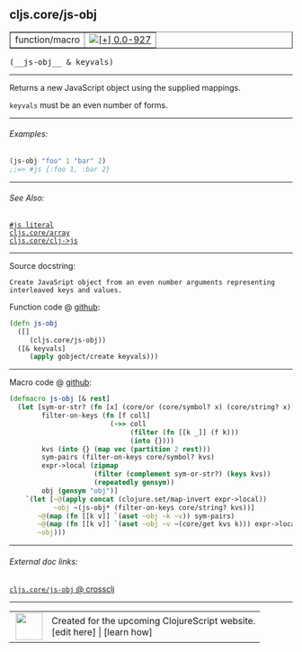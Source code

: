 ## cljs.core/js-obj



 <table border="1">
<tr>
<td>function/macro</td>
<td><a href="https://github.com/cljsinfo/cljs-api-docs/tree/0.0-927"><img valign="middle" alt="[+] 0.0-927" title="Added in 0.0-927" src="https://img.shields.io/badge/+-0.0--927-lightgrey.svg"></a> </td>
</tr>
</table>


 <samp>
(__js-obj__ & keyvals)<br>
</samp>

---

Returns a new JavaScript object using the supplied mappings.

`keyvals` must be an even number of forms.



---

###### Examples:

```clj
(js-obj "foo" 1 "bar" 2)
;;=> #js {:foo 1, :bar 2}
```



---

###### See Also:

[`#js literal`](../syntax/js-literal.md)<br>
[`cljs.core/array`](../cljs.core/array.md)<br>
[`cljs.core/clj->js`](../cljs.core/clj-GTjs.md)<br>

---


Source docstring:

```
Create JavaSript object from an even number arguments representing
interleaved keys and values.
```


Function code @ [github](https://github.com/clojure/clojurescript/blob/r3190/src/cljs/cljs/core.cljs#L1792-L1798):

```clj
(defn js-obj
  ([]
     (cljs.core/js-obj))
  ([& keyvals]
     (apply gobject/create keyvals)))
```

<!--
Repo - tag - source tree - lines:

 <pre>
clojurescript @ r3190
└── src
    └── cljs
        └── cljs
            └── <ins>[core.cljs:1792-1798](https://github.com/clojure/clojurescript/blob/r3190/src/cljs/cljs/core.cljs#L1792-L1798)</ins>
</pre>

-->

---

Macro code @ [github](https://github.com/clojure/clojurescript/blob/r3190/src/clj/cljs/core.clj#L1799-L1815):

```clj
(defmacro js-obj [& rest]
  (let [sym-or-str? (fn [x] (core/or (core/symbol? x) (core/string? x)))
        filter-on-keys (fn [f coll]
                         (->> coll
                              (filter (fn [[k _]] (f k)))
                              (into {})))
        kvs (into {} (map vec (partition 2 rest)))
        sym-pairs (filter-on-keys core/symbol? kvs)
        expr->local (zipmap
                     (filter (complement sym-or-str?) (keys kvs))
                     (repeatedly gensym))
        obj (gensym "obj")]
    `(let [~@(apply concat (clojure.set/map-invert expr->local))
           ~obj ~(js-obj* (filter-on-keys core/string? kvs))]
       ~@(map (fn [[k v]] `(aset ~obj ~k ~v)) sym-pairs)
       ~@(map (fn [[k v]] `(aset ~obj ~v ~(core/get kvs k))) expr->local)
       ~obj)))
```

<!--
Repo - tag - source tree - lines:

 <pre>
clojurescript @ r3190
└── src
    └── clj
        └── cljs
            └── <ins>[core.clj:1799-1815](https://github.com/clojure/clojurescript/blob/r3190/src/clj/cljs/core.clj#L1799-L1815)</ins>
</pre>
-->

---


###### External doc links:

[`cljs.core/js-obj` @ crossclj](http://crossclj.info/fun/cljs.core.cljs/js-obj.html)<br>

---

 <table>
<tr><td>
<img valign="middle" align="right" width="48px" src="http://i.imgur.com/Hi20huC.png">
</td><td>
Created for the upcoming ClojureScript website.<br>
[edit here] | [learn how]
</td></tr></table>

[edit here]:https://github.com/cljsinfo/cljs-api-docs/blob/master/cljsdoc/cljs.core/js-obj.cljsdoc
[learn how]:https://github.com/cljsinfo/cljs-api-docs/wiki/cljsdoc-files

<!--

This information was too distracting to show to readers, but I'll leave it
commented here since it is helpful to:

- pretty-print the data used to generate this document
- and show how to retrieve that data



The API data for this symbol:

```clj
{:description "Returns a new JavaScript object using the supplied mappings.\n\n`keyvals` must be an even number of forms.",
 :ns "cljs.core",
 :name "js-obj",
 :signature ["[& keyvals]"],
 :history [["+" "0.0-927"]],
 :type "function/macro",
 :related ["syntax/js-literal" "cljs.core/array" "cljs.core/clj->js"],
 :full-name-encode "cljs.core/js-obj",
 :source {:code "(defn js-obj\n  ([]\n     (cljs.core/js-obj))\n  ([& keyvals]\n     (apply gobject/create keyvals)))",
          :title "Function code",
          :repo "clojurescript",
          :tag "r3190",
          :filename "src/cljs/cljs/core.cljs",
          :lines [1792 1798]},
 :extra-sources [{:code "(defmacro js-obj [& rest]\n  (let [sym-or-str? (fn [x] (core/or (core/symbol? x) (core/string? x)))\n        filter-on-keys (fn [f coll]\n                         (->> coll\n                              (filter (fn [[k _]] (f k)))\n                              (into {})))\n        kvs (into {} (map vec (partition 2 rest)))\n        sym-pairs (filter-on-keys core/symbol? kvs)\n        expr->local (zipmap\n                     (filter (complement sym-or-str?) (keys kvs))\n                     (repeatedly gensym))\n        obj (gensym \"obj\")]\n    `(let [~@(apply concat (clojure.set/map-invert expr->local))\n           ~obj ~(js-obj* (filter-on-keys core/string? kvs))]\n       ~@(map (fn [[k v]] `(aset ~obj ~k ~v)) sym-pairs)\n       ~@(map (fn [[k v]] `(aset ~obj ~v ~(core/get kvs k))) expr->local)\n       ~obj)))",
                  :title "Macro code",
                  :repo "clojurescript",
                  :tag "r3190",
                  :filename "src/clj/cljs/core.clj",
                  :lines [1799 1815]}],
 :examples [{:id "657cd7",
             :content "```clj\n(js-obj \"foo\" 1 \"bar\" 2)\n;;=> #js {:foo 1, :bar 2}\n```"}],
 :full-name "cljs.core/js-obj",
 :docstring "Create JavaSript object from an even number arguments representing\ninterleaved keys and values."}

```

Retrieve the API data for this symbol:

```clj
;; from Clojure REPL
(require '[clojure.edn :as edn])
(-> (slurp "https://raw.githubusercontent.com/cljsinfo/cljs-api-docs/catalog/cljs-api.edn")
    (edn/read-string)
    (get-in [:symbols "cljs.core/js-obj"]))
```

-->
